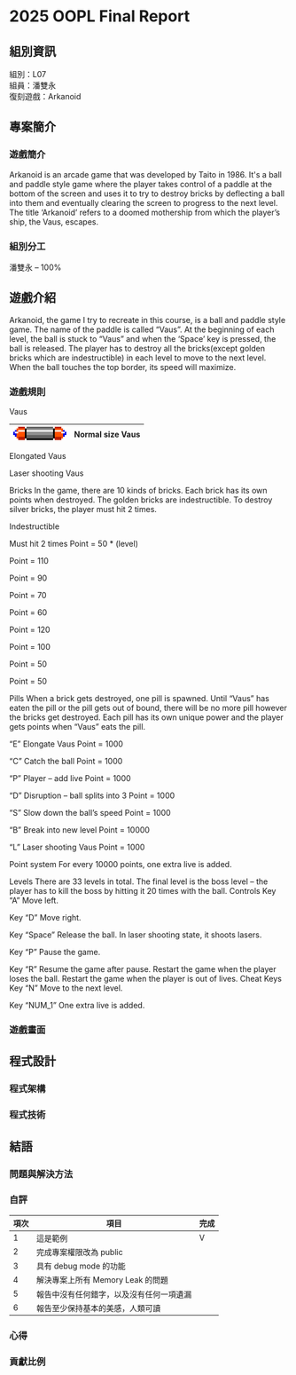 # 2025 OOPL Final Report

## 組別資訊

組別：L07\
組員：潘雙永\
復刻遊戲：Arkanoid

## 專案簡介

### 遊戲簡介
Arkanoid is an arcade game that was developed by Taito in 1986. It's a ball and paddle style game where the player takes control of a paddle 
at the bottom of the screen and uses it to try to destroy bricks by deflecting a ball into them and eventually clearing the screen to progress to 
the next level. The title ‘Arkanoid’ refers to a doomed mothership from which the player’s ship, the Vaus, escapes.
### 組別分工
潘雙永 – 100%
## 遊戲介紹
Arkanoid, the game I try to recreate in this course, is a ball and paddle style game. The name of the paddle is called “Vaus”. At the beginning of each level, the ball is stuck to “Vaus” and when the ‘Space’ key is pressed, the ball is released. The player has to destroy all the bricks(except golden bricks which are indestructible) in each level to move to the next level. When the ball touches the top border, its speed will maximize.
### 遊戲規則
Vaus

| ![Normal size Vaus](Resources/Image/Vaus/Normal0.png) | Normal size Vaus |
|-------------------------------------------------------|------------------|

Elongated Vaus

Laser shooting Vaus

Bricks
In the game, there are 10 kinds of bricks. Each brick has its own points when destroyed.
The golden bricks are indestructible.
To destroy silver bricks, the player must hit 2 times.



Indestructible

Must hit 2 times
Point = 50 * (level)

Point = 110

Point = 90

Point = 70

Point = 60

Point = 120

Point = 100

Point = 50

Point = 50


Pills
When a brick gets destroyed, one pill is spawned. Until “Vaus” has eaten the pill or the pill gets out of bound, there will be no more pill however the bricks get destroyed.
Each pill has its own unique power and the player gets points when “Vaus” eats the pill.



“E” Elongate Vaus
Point = 1000

“C” Catch the ball
Point = 1000

“P” Player – add live
Point = 1000

“D” Disruption – ball splits into 3
Point = 1000

“S” Slow down the ball’s speed
Point = 1000

“B” Break into new level
Point = 10000

“L” Laser shooting Vaus
Point = 1000



Point system
For every 10000 points, one extra live is added.

Levels
There are 33 levels in total. The final level is the boss level – the player has to kill the boss by hitting it 20 times with the ball.
Controls
Key “A”
Move left.

Key “D”
Move right.

Key “Space”
Release the ball.
In laser shooting state, it shoots lasers.

Key “P”
Pause the game.

Key “R”
Resume the game after pause.
Restart the game when the player loses the ball.
Restart the game when the player is out of lives.
Cheat Keys
Key “N”
Move to the next level.

Key “NUM_1”
One extra live is added.



### 遊戲畫面

## 程式設計

### 程式架構
### 程式技術

## 結語

### 問題與解決方法
### 自評

| 項次 | 項目                   | 完成 |
|------|------------------------|-------|
| 1    | 這是範例 |  V  |
| 2    | 完成專案權限改為 public |    |
| 3    | 具有 debug mode 的功能  |    |
| 4    | 解決專案上所有 Memory Leak 的問題  |    |
| 5    | 報告中沒有任何錯字，以及沒有任何一項遺漏  |    |
| 6    | 報告至少保持基本的美感，人類可讀  |    |

### 心得
### 貢獻比例
